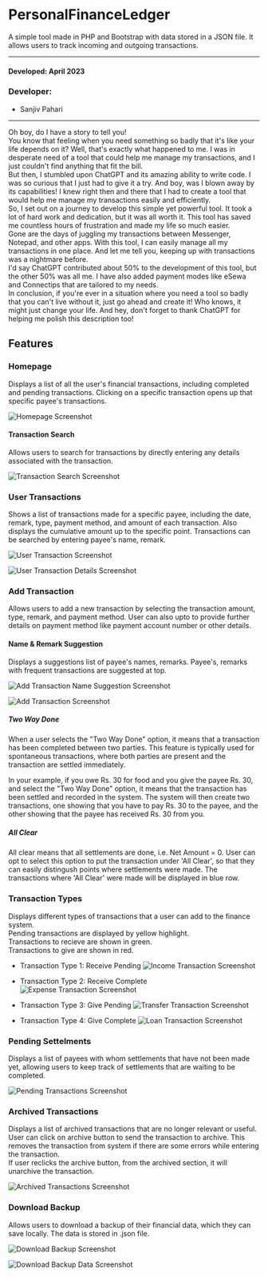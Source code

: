 # PersonalFinanceLedger

A simple tool made in PHP and Bootstrap with data stored in a JSON file. It allows users to track incoming and outgoing transactions.
<hr>

#### Developed: April 2023

### Developer:

- Sanjiv Pahari
<hr>

Oh boy, do I have a story to tell you!<br>
You know that feeling when you need something so badly that it's like your life depends on it? Well, that's exactly what happened to me. I was in desperate need of a tool that could help me manage my transactions, and I just couldn't find anything that fit the bill.<br>
But then, I stumbled upon ChatGPT and its amazing ability to write code. I was so curious that I just had to give it a try. And boy, was I blown away by its capabilities! I knew right then and there that I had to create a tool that would help me manage my transactions easily and efficiently.<br>
So, I set out on a journey to develop this simple yet powerful tool. It took a lot of hard work and dedication, but it was all worth it. This tool has saved me countless hours of frustration and made my life so much easier.<br>
Gone are the days of juggling my transactions between Messenger, Notepad, and other apps. With this tool, I can easily manage all my transactions in one place. And let me tell you, keeping up with transactions was a nightmare before.<br>
I'd say ChatGPT contributed about 50% to the development of this tool, but the other 50% was all me. I have also added payment modes like eSewa and Connectips that are tailored to my needs.<br>
In conclusion, if you're ever in a situation where you need a tool so badly that you can't live without it, just go ahead and create it! Who knows, it might just change your life. And hey, don't forget to thank ChatGPT for helping me polish this description too!




## Features

### Homepage
Displays a list of all the user's financial transactions, including completed and pending transactions. Clicking on a specific transaction opens up that specific payee's transactions.

![Homepage Screenshot](/FINANCE%20SYSTEM%20SCREENSHOTS/1_homepage.png)

#### Transaction Search
Allows users to search for transactions by directly entering any details associated with the transaction.

![Transaction Search Screenshot](/FINANCE%20SYSTEM%20SCREENSHOTS/8_transaction_search.png)


### User Transactions
Shows a list of transactions made for a specific payee, including the date, remark, type, payment method, and amount of each transaction. Also displays the cumulative amount up to the specific point.
Transactions can be searched by entering payee's name, remark.

![User Transaction Screenshot](/FINANCE%20SYSTEM%20SCREENSHOTS/2_user_transaction.png)

![User Transaction Details Screenshot](/FINANCE%20SYSTEM%20SCREENSHOTS/2_user_transaction_2.png)

### Add Transaction
Allows users to add a new transaction by selecting the transaction amount, type, remark, and payment method. User can also upto to provide further details on payment method like payment account number or other details.

#### Name & Remark Suggestion
Displays a suggestions list of payee's names, remarks. Payee's, remarks with frequent transactions are suggested at top.

![Add Transaction Name Suggestion Screenshot](/FINANCE%20SYSTEM%20SCREENSHOTS/3_add_transaction_name_suggest.png)

![Add Transaction Screenshot](/FINANCE%20SYSTEM%20SCREENSHOTS/3_add_transaction.png)

##### Two Way Done
When a user selects the "Two Way Done" option, it means that a transaction has been completed between two parties. This feature is typically used for spontaneous transactions, where both parties are present and the transaction are settled immediately.

In your example, if you owe Rs. 30 for food and you give the payee Rs. 30, and select the  "Two Way Done" option, it means that the transaction has been settled and recorded in the system. The system will then create two transactions, one showing that you have to pay Rs. 30 to the payee, and the other showing that the payee has received Rs. 30 from you.

##### All Clear
All clear means that all settlements are done, i.e. Net Amount = 0. User can opt to select this option to put the transaction under 'All Clear', so that they can easily distingush points where settlements were made. The transactions where 'All Clear' were made will be displayed in blue row.

### Transaction Types
Displays different types of transactions that a user can add to the finance system.
<br> Pending transactions are displayed by yellow highlight.
<br> Transactions to recieve are shown in green.
<br> Transactions to give are shown in red.

- Transaction Type 1: Receive Pending
![Income Transaction Screenshot](/FINANCE%20SYSTEM%20SCREENSHOTS/7_transaction_type_1.png)

- Transaction Type 2: Receive Complete
![Expense Transaction Screenshot](/FINANCE%20SYSTEM%20SCREENSHOTS/7_transaction_type_2.png)

- Transaction Type 3: Give Pending
![Transfer Transaction Screenshot](/FINANCE%20SYSTEM%20SCREENSHOTS/7_transaction_type_3.png)

- Transaction Type 4: Give Complete
![Loan Transaction Screenshot](/FINANCE%20SYSTEM%20SCREENSHOTS/7_transaction_type_4.png)


### Pending Settelments
Displays a list of payees with whom settlements that have not been made yet, allowing users to keep track of settlements that are waiting to be completed.

![Pending Transactions Screenshot](/FINANCE%20SYSTEM%20SCREENSHOTS/6_show_pending.png)


### Archived Transactions

Displays a list of archived transactions that are no longer relevant or useful. <br> 
User can click on archive button to send the transaction to archive. This removes the transaction from system if there are some errors while entering the transaction. <br>
If user reclicks the archive button, from the archived section, it will unarchive the transaction.

![Archived Transactions Screenshot](/FINANCE%20SYSTEM%20SCREENSHOTS/4_archived.png)


### Download Backup
Allows users to download a backup of their financial data, which they can save locally. The data is stored in .json file.

![Download Backup Screenshot](/FINANCE%20SYSTEM%20SCREENSHOTS/5_download_backup.png)

![Download Backup Data Screenshot](/FINANCE%20SYSTEM%20SCREENSHOTS/5_download_backup_data.png)




